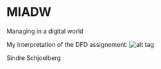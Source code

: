 # MIADW
Managing in a digital world


My interpretation of the DFD assignement:
![alt tag](https://github.com/Sindre-s/MIADW/blob/master/DFD.png)





Sindre Schjoelberg
